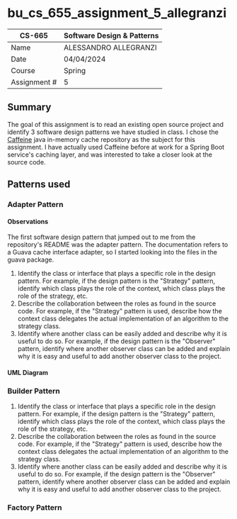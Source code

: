 # bu_cs_655_assignment_5_allegranzi
| CS-665       | Software Design & Patterns |
|--------------|----------------------------|
| Name         | ALESSANDRO ALLEGRANZI      |
| Date         | 04/04/2024                 |
| Course       | Spring                     |
| Assignment # | 5                          |

## Summary

The goal of this assignment is to read an existing open source project and identify 3 software design patterns
we have studied in class. I chose the [Caffeine](https://github.com/ben-manes/caffeine) java in-memory cache repository
as the subject for this assignment. I have actually used Caffeine before at work for a Spring Boot service's caching
layer, and was interested to take a closer look at the source code.

## Patterns used

### Adapter Pattern

#### Observations
The first software design pattern that jumped out to me from the repository's README was the adapter pattern.
The documentation refers to a Guava cache interface adapter, so I started looking into the files in the guava package.

1. Identify the class or interface that plays a specific role in the design pattern. For
   example, if the design pattern is the "Strategy" pattern, identify which class plays the role
   of the context, which class plays the role of the strategy, etc.
2. Describe the collaboration between the roles as found in the source code. For example,
   if the "Strategy" pattern is used, describe how the context class delegates the actual
   implementation of an algorithm to the strategy class.
3. Identify where another class can be easily added and describe why it is useful to do so.
   For example, if the design pattern is the "Observer" pattern, identify where another
   observer class can be added and explain why it is easy and useful to add another
   observer class to the project.


#### UML Diagram


### Builder Pattern

1. Identify the class or interface that plays a specific role in the design pattern. For
   example, if the design pattern is the "Strategy" pattern, identify which class plays the role
   of the context, which class plays the role of the strategy, etc.
2. Describe the collaboration between the roles as found in the source code. For example,
   if the "Strategy" pattern is used, describe how the context class delegates the actual
   implementation of an algorithm to the strategy class.
3. Identify where another class can be easily added and describe why it is useful to do so.
   For example, if the design pattern is the "Observer" pattern, identify where another
   observer class can be added and explain why it is easy and useful to add another
   observer class to the project.

### Factory Pattern
